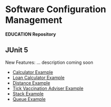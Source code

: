 # Software Configuration Management #

**EDUCATION Repository**

## JUnit 5 ##

New Features: ... description coming soon

* [Calculator Example](Calculator)
* [Loan Calculator Example](LoanCalculator)
* [Distance Example](Distance)
* [Tick Vaccination Adviser Example](TickVaccinationAdviser)
* [Stack Example](Stack)
* [Queue Example](Queue)